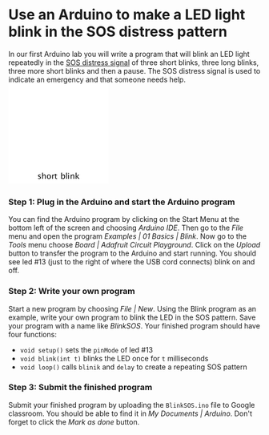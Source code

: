 # Use an Arduino to make a LED light blink in the SOS distress pattern
In our first Arduino lab you will write a program that will blink an LED light repeatedly in the [SOS distress signal](https://en.wikipedia.org/wiki/SOS) of three short blinks, three long blinks, three more short blinks and then a pause.  The SOS distress signal is used to indicate an emergency and that someone needs help.    
![](SOSblink.gif)  

### Step 1: Plug in the Arduino and start the Arduino program
You can find the Arduino program by clicking on the Start Menu at the bottom left of the screen and choosing *Arduino IDE*. Then go to the *File* menu and open the program *Examples | 01 Basics | Blink*. Now go to the *Tools* menu choose *Board | Adafruit Circuit Playground*.  Click on the *Upload* button to transfer the program to the Arduino and start running. You should see led #13 (just to the right of where the USB cord connects) blink on and off.

  
### Step 2: Write your own program
Start a new program by choosing *File | New*. Using the Blink program as an example, write your own program to blink the LED in the SOS pattern. Save your program with a name like *BlinkSOS*. Your finished program should have four functions:
- `void setup()` sets the `pinMode` of led #13
- `void blink(int t)` blinks the LED once for `t` milliseconds
- `void loop()` calls `blinik` and `delay` to create a repeating SOS pattern

### Step 3: Submit the finished program
Submit your finished program by uploading the `BlinkSOS.ino` file to Google classroom. You should be able to find it in *My Documents | Arduino*. Don't forget to click the *Mark as done* button.
